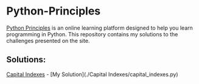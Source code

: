 # Python-Principles
[Python Principles](https://pythonprinciples.com/) is an online learning platform designed to help you learn programming in Python. This repository contains my solutions to the challenges presented on the site.

## Solutions:
[Capital Indexes](https://pythonprinciples.com/challenges/Capital-indexes/https://pythonprinciples.com/challenges/Capital-indexes/) - [My Solution](./Capital Indexes/capital_indexes.py)
